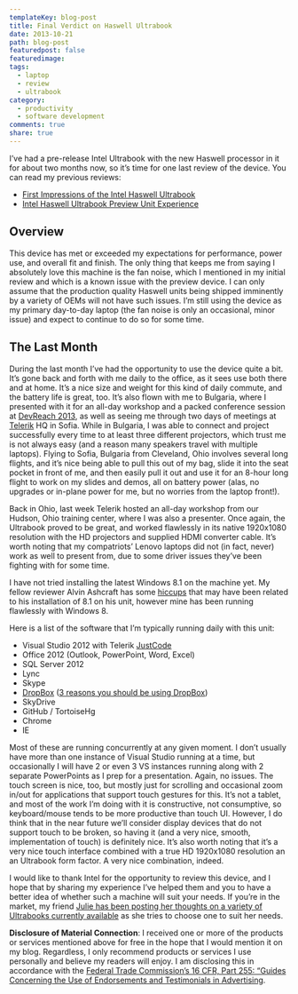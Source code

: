 ```yaml
---
templateKey: blog-post
title: Final Verdict on Haswell Ultrabook
date: 2013-10-21
path: blog-post
featuredpost: false
featuredimage: 
tags:
  - laptop
  - review
  - ultrabook
category:
  - productivity
  - software development
comments: true
share: true
---
```


I’ve had a pre-release Intel Ultrabook with the new Haswell processor in it for about two months now, so it’s time for one last review of the device. You can read my previous reviews:

- [First Impressions of the Intel Haswell Ultrabook](http://ardalis.com/first-impressions-of-the-intel-haswell-ultrabook)
- [Intel Haswell Ultrabook Preview Unit Experience](http://ardalis.com/intel-haswell-ultrabook-preview-unit-experience)

## Overview

This device has met or exceeded my expectations for performance, power use, and overall fit and finish. The only thing that keeps me from saying I absolutely love this machine is the fan noise, which I mentioned in my initial review and which is a known issue with the preview device. I can only assume that the production quality Haswell units being shipped imminently by a variety of OEMs will not have such issues. I’m still using the device as my primary day-to-day laptop (the fan noise is only an occasional, minor issue) and expect to continue to do so for some time.

## The Last Month

During the last month I’ve had the opportunity to use the device quite a bit. It’s gone back and forth with me daily to the office, as it sees use both there and at home. It’s a nice size and weight for this kind of daily commute, and the battery life is great, too. It’s also flown with me to Bulgaria, where I presented with it for an all-day workshop and a packed conference session at [DevReach 2013](http://ardalis.com/devreach-2013-recap-and-slides), as well as seeing me through two days of meetings at [Telerik](http://www.telerik.com) HQ in Sofia. While in Bulgaria, I was able to connect and project successfully every time to at least three different projectors, which trust me is not always easy (and a reason many speakers travel with multiple laptops). Flying to Sofia, Bulgaria from Cleveland, Ohio involves several long flights, and it’s nice being able to pull this out of my bag, slide it into the seat pocket in front of me, and then easily pull it out and use it for an 8-hour long flight to work on my slides and demos, all on battery power (alas, no upgrades or in-plane power for me, but no worries from the laptop front!).

Back in Ohio, last week Telerik hosted an all-day workshop from our Hudson, Ohio training center, where I was also a presenter. Once again, the Ultrabook proved to be great, and worked flawlessly in its native 1920x1080 resolution with the HD projectors and supplied HDMI converter cable. It’s worth noting that my compatriots’ Lenovo laptops did not (in fact, never) work as well to present from, due to some driver issues they’ve been fighting with for some time.

I have not tried installing the latest Windows 8.1 on the machine yet. My fellow reviewer Alvin Ashcraft has some [hiccups](http://www.codeproject.com/Articles/664820/Intel-Haswell-Ultrabook-Review-Part-3-A-Developer) that may have been related to his installation of 8.1 on his unit, however mine has been running flawlessly with Windows 8.

Here is a list of the software that I’m typically running daily with this unit:

- Visual Studio 2012 with Telerik [JustCode](http://www.telerik.com/products/justcode.aspx)
- Office 2012 (Outlook, PowerPoint, Word, Excel)
- SQL Server 2012
- Lync
- Skype
- [DropBox](https://db.tt/9EN76sb) ([3 reasons you should be using DropBox](http://ardalis.com/3-reasons-why-dropbox-is-your-friend))
- SkyDrive
- GitHub / TortoiseHg
- Chrome
- IE

Most of these are running concurrently at any given moment. I don’t usually have more than one instance of Visual Studio running at a time, but occasionally I will have 2 or even 3 VS instances running along with 2 separate PowerPoints as I prep for a presentation. Again, no issues. The touch screen is nice, too, but mostly just for scrolling and occasional zoom in/out for applications that support touch gestures for this. It’s not a tablet, and most of the work I’m doing with it is constructive, not consumptive, so keyboard/mouse tends to be more productive than touch UI. However, I do think that in the near future we’ll consider display devices that do not support touch to be broken, so having it (and a very nice, smooth, implementation of touch) is definitely nice. It’s also worth noting that it’s a very nice touch interface combined with a true HD 1920x1080 resolution an an Ultrabook form factor. A very nice combination, indeed.

I would like to thank Intel for the opportunity to review this device, and I hope that by sharing my experience I’ve helped them and you to have a better idea of whether such a machine will suit your needs. If you’re in the market, my friend [Julie has been posting her thoughts on a variety of Ultrabooks currently available](http://thedatafarm.com/blog/tools/my-long-running-investigation-into-a-new-haswell-ultrabook) as she tries to choose one to suit her needs.

**Disclosure of Material Connection**: I received one or more of the products or services mentioned above for free in the hope that I would mention it on my blog. Regardless, I only recommend products or services I use personally and believe my readers will enjoy. I am disclosing this in accordance with the [Federal Trade Commission’s 16 CFR, Part 255: “Guides Concerning the Use of Endorsements and Testimonials in Advertising](http://www.access.gpo.gov/nara/cfr/waisidx_03/16cfr255_03.html).

<script type="text/javascript"></p> <p>function _dmBootstrap(file) {</p> <p> var _dma = document.createElement('script');</p> <p> _dma.type = 'text/javascript';</p> <p> _dma.async = true;</p> <p> _dma.src = ('https:' == document.location.protocol ? 'https://' : 'http://') + file;</p> <p>(document.getElementsByTagName('head')[0] || document.getElementsByTagName('body')[0]).appendChild(_dma);</p> <p>}</p> <p>function _dmFollowup(file) { if (typeof DMAds === 'undefined') _dmBootstrap('cdn2.DeveloperMedia.com/a.min.js');}</p> <p>(function () { _dmBootstrap('cdn1.DeveloperMedia.com/a.min.js'); setTimeout(_dmFollowup, 2000);})();</p> <p></script>
